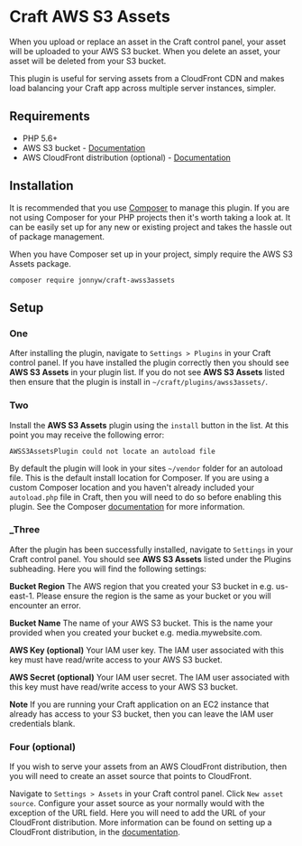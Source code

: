 Craft AWS S3 Assets
===================

When you upload or replace an asset in the Craft control panel, your asset will be uploaded to your AWS S3 bucket. When you delete an asset, your asset will be deleted from your S3 bucket.

This plugin is useful for serving assets from a CloudFront CDN and makes load balancing your Craft app across multiple server instances, simpler.

Requirements
---------------------

* PHP 5.6+
* AWS S3 bucket - [Documentation](http://docs.aws.amazon.com/AmazonS3/latest/gsg/CreatingABucket.html)
* AWS CloudFront distribution (optional) - [Documentation](http://docs.aws.amazon.com/AmazonCloudFront/latest/DeveloperGuide/GettingStarted.html)

Installation
---------------------

It is recommended that you use [Composer](https://getcomposer.org/) to manage this plugin. If you are not using Composer for your PHP projects then it's worth taking a look at. It can be easily set up for any new or existing project and takes the hassle out of package management.

When you have Composer set up in your project, simply require the AWS S3 Assets package.

```
composer require jonnyw/craft-awss3assets
```

Setup
---------------------

### One

After installing the plugin, navigate to `Settings > Plugins` in your Craft control panel. If you have installed the plugin correctly then you should see **AWS S3 Assets** in your plugin list. If you do not see **AWS S3 Assets** listed then ensure that the plugin is install in `~/craft/plugins/awss3assets/`.

### Two

Install the **AWS S3 Assets** plugin using the `install` button in the list. At this point you may receive the following error:

`AWSS3AssetsPlugin could not locate an autoload file`

By default the plugin will look in your sites `~/vendor` folder for an autoload file. This is the default install location for Composer. If you are using a custom Composer location and you haven't already included your `autoload.php` file in Craft, then you will need to do so before enabling this plugin. See the Composer [documentation](https://getcomposer.org/doc/) for more information.

### _Three

After the plugin has been successfully installed, navigate to `Settings` in your Craft control panel. You should see **AWS S3 Assets** listed under the Plugins subheading. Here you will find the following settings:

**Bucket Region**
The AWS region that you created your S3 bucket in e.g. us-east-1. Please ensure the region is the same as your bucket or you will encounter an error.

**Bucket Name**
The name of your AWS S3 bucket. This is the name your provided when you created your bucket e.g. media.mywebsite.com.

**AWS Key (optional)**
Your IAM user key. The IAM user associated with this key must have read/write access to your AWS S3 bucket.

**AWS Secret (optional)**
Your IAM user secret. The IAM user associated with this key must have read/write access to your AWS S3 bucket.

**Note** If you are running your Craft application on an EC2 instance that already has access to your S3 bucket, then you can leave the IAM user credentials blank.

### Four (optional)

If you wish to serve your assets from an AWS CloudFront distribution, then you will need to create an asset source that points to CloudFront.

Navigate to `Settings > Assets` in your Craft control panel. Click `New asset source`. Configure your asset source as your normally would with the exception of the URL field. Here you will need to add the URL of your CloudFront distribution. More information can be found on setting up a CloudFront distribution, in the [documentation](http://docs.aws.amazon.com/AmazonCloudFront/latest/DeveloperGuide/GettingStarted.html).
